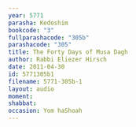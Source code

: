 ```yaml
---
year: 5771
parasha: Kedoshim
bookcode: "3"
fullparashacode: "305b"
parashacode: "305"
title: The Forty Days of Musa Dagh
author: Rabbi Eliezer Hirsch
date: 2011-04-30
id: 5771305b1
filename: 5771-305b-1
layout: audio
moment: 
shabbat: 
occasion: Yom haShoah
---
```

